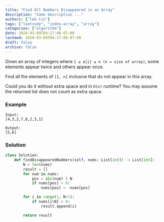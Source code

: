 ```yaml
---
title: "Find All Numbers Disappeared in an Array"
description: "Some description ..."
authors: ["lek-tin"]
tags: ["leetcode", "index-array", "array"]
categories: ["algorithm"]
date: 2020-03-09T04:27:08-07:00
lastmod: 2020-03-09T04:27:08-07:00
draft: false
archive: false
---
```

Given an array of integers where `1 ≤ a[i] ≤ n (n = size of array)`, some elements appear twice and others appear once.  

Find all the elements of `[1, n]` inclusive that do not appear in this array.  

Could you do it without extra space and in `O(n)` runtime? You may assume the returned list does not count as extra space.  

### Example

```
Input:
[4,3,2,7,8,2,3,1]

Output:
[5,6]
```

### Solution

```python
class Solution:
    def findDisappearedNumbers(self, nums: List[int]) -> List[int]:
        N = len(nums)
        result = []
        for num in nums:
            pos = abs(num) % N
            if nums[pos] > 0:
                nums[pos] = -nums[pos]

        for i in range(1, N+1):
            if nums[i%N] > 0:
                result.append(i)

        return result
```